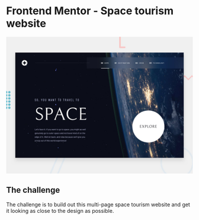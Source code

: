# Frontend Mentor - Space tourism website

![Design preview for the Space tourism website coding challenge](./preview.jpg)

## The challenge

The challenge is to build out this multi-page space tourism website and get it looking as close to the design as possible.
